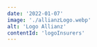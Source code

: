 ```yaml
---
date: '2022-01-07'
image: './allianzLogo.webp'
alt: 'Logo Allianz'
contentId: 'logoInsurers'
---
```

